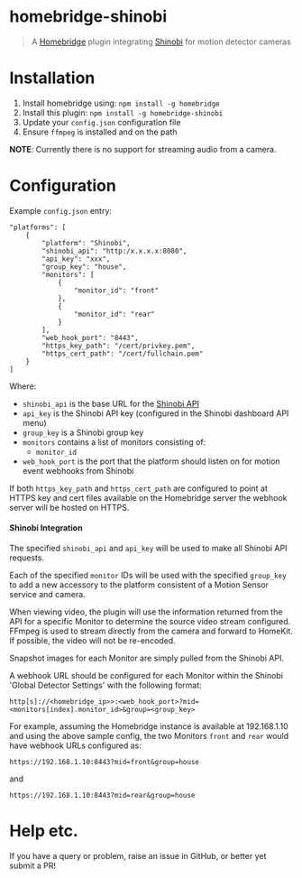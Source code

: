 # homebridge-shinobi
> A [Homebridge](https://github.com/nfarina/homebridge) plugin integrating [Shinobi](https://shinobi.video) for motion detector cameras

# Installation
1. Install homebridge using: `npm install -g homebridge`
2. Install this plugin: `npm install -g homebridge-shinobi`
3. Update your `config.json` configuration file
4. Ensure `ffmpeg` is installed and on the path

**NOTE**: Currently there is no support for streaming audio from a camera.
 
# Configuration
Example `config.json` entry:

```
"platforms": [
    {
        "platform": "Shinobi",
        "shinobi_api": "http:/x.x.x.x:8080",
        "api_key": "xxx",
        "group_key": "house",
        "monitors": [
            {
                "monitor_id": "front"
            },
            {
                "monitor_id": "rear"
            }
        ],
        "web_hook_port": "8443",
        "https_key_path": "/cert/privkey.pem",
        "https_cert_path": "/cert/fullchain.pem"
    }
]
```
Where:

* `shinobi_api` is the base URL for the [Shinobi API](https://shinobi.video/docs/api)
* `api_key` is the Shinobi API key (configured in the Shinobi dashboard API menu)
* `group_key` is a Shinobi group key
* `monitors` contains a list of monitors consisting of:
    * `monitor_id`
* `web_hook_port` is the port that the platform should listen on for motion event webhooks from Shinobi

If both `https_key_path` and `https_cert_path` are configured to point at HTTPS key and cert files available on the Homebridge
server the webhook server will be hosted on HTTPS.

#### Shinobi Integration

The specified `shinobi_api` and `api_key` will be used to make all Shinobi API requests.

Each of the specified `monitor` IDs will be used with the specified `group_key` to add a new accessory
to the platform consistent of a Motion Sensor service and camera.

When viewing video, the plugin will use the information returned from the API for a specific Monitor to determine
the source video stream configured. FFmpeg is used to stream directly from the camera and forward to HomeKit. If possible, 
the video will not be re-encoded.

Snapshot images for each Monitor are simply pulled from the Shinobi API.

A webhook URL should be configured for each Monitor within the Shinobi 'Global Detector Settings' with the following format:

`http[s]://<homebridge_ip>>:<web_hook_port>?mid=<monitors[index].monitor_id>&group=<group_key>` 

For example, assuming the Homebridge instance is available at 192.168.1.10 and using the above sample config,
the two Monitors `front` and `rear` would have webhook URLs configured as:  

`https://192.168.1.10:8443?mid=front&group=house` 

and

`https://192.168.1.10:8443?mid=rear&group=house` 

# Help etc.

If you have a query or problem, raise an issue in GitHub, or better yet submit a PR!

